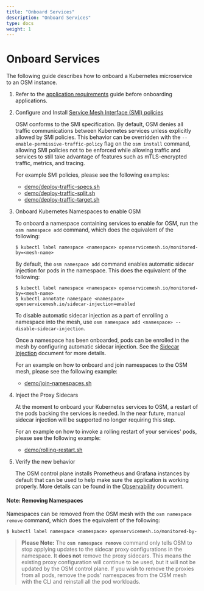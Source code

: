 ```yaml
---
title: "Onboard Services"
description: "Onboard Services"
type: docs
weight: 1
---
```


# Onboard Services
The following guide describes how to onboard a Kubernetes microservice to an OSM instance.

1. Refer to the [application requirements](application_requirements.md) guide before onboarding applications.

1. Configure and Install [Service Mesh Interface (SMI) policies](https://github.com/servicemeshinterface/smi-spec)

    OSM conforms to the SMI specification. By default, OSM denies all traffic communications between Kubernetes services unless explicitly allowed by SMI policies. This behavior can be overridden with the `--enable-permissive-traffic-policy` flag on the `osm install` command, allowing SMI policies not to be enforced while allowing traffic and services to still take advantage of features such as mTLS-encrypted traffic, metrics, and tracing.

    For example SMI policies, please see the following examples:
    - [demo/deploy-traffic-specs.sh](https://github.com/openservicemesh/osm/blob/main/demo/deploy-traffic-specs.sh)
    - [demo/deploy-traffic-split.sh](https://github.com/openservicemesh/osm/blob/main/demo/deploy-traffic-split.sh)
    - [demo/deploy-traffic-target.sh](https://github.com/openservicemesh/osm/blob/main/demo/deploy-traffic-target.sh)

1. Onboard Kubernetes Namespaces to enable OSM

    To onboard a namespace containing services to enable for OSM, run the `osm namespace add` command, which does the equivalent of the following:

    ```console
    $ kubectl label namespace <namespace> openservicemesh.io/monitored-by=<mesh-name>
    ```

    By default, the `osm namespace add` command enables automatic sidecar injection for pods in the namespace.
    This does the equivalent of the following:

    ```console
    $ kubectl label namespace <namespace> openservicemesh.io/monitored-by=<mesh-name>
    $ kubectl annotate namespace <namespace> openservicemesh.io/sidecar-injection=enabled
    ```

    To disable automatic sidecar injection as a part of enrolling a namespace into the mesh, use `osm namespace add <namespace> --disable-sidecar-injection`.

    Once a namespace has been onboarded, pods can be enrolled in the mesh by configuring automatic sidecar injection. See the [Sidecar Injection](../patterns/sidecar_injection) document for more details.

    For an example on how to onboard and join namespaces to the OSM mesh, please see the following example:
    - [demo/join-namespaces.sh](https://github.com/openservicemesh/osm/blob/main/demo/join-namespaces.sh)

1.  Inject the Proxy Sidecars

    At the moment to onboard your Kubernetes services to OSM, a restart of the pods backing the services is needed. In the near future, manual sidecar injection will be supported no longer requiring this step.

    For an example on how to invoke a rolling restart of your services' pods, please see the following example:
    - [demo/rolling-restart.sh](https://github.com/openservicemesh/osm/blob/main/demo/rolling-restart.sh)

1. Verify the new behavior

    The OSM control plane installs Prometheus and Grafana instances by default that can be used to help make sure the application is working properly. More details can be found in the [Observability](../patterns/observability) document.


#### Note: Removing Namespaces
Namespaces can be removed from the OSM mesh with the `osm namespace remove` command, which does the equivalent of the following:

```console
$ kubectl label namespace <namespace> openservicemesh.io/monitored-by-
```

> **Please Note:**
> The **`osm namespace remove`** command only tells OSM to stop applying updates to the sidecar proxy configurations in the namespace. It **does not** remove the proxy sidecars. This means the existing proxy configuration will continue to be used, but it will not be updated by the OSM control plane. If you wish to remove the proxies from all pods, remove the pods' namespaces from the OSM mesh with the CLI and reinstall all the pod workloads.
